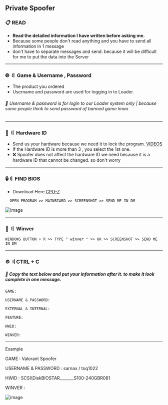 ## Private Spoofer


### 📋 READ 


- **Read the detailed information I have written before asking me.**
- Because some people don't read anything and you have to send all information in 1 message
- don't have to separate messages and send. because it will be difficult for me to put the data into the Server


---

### 🌐 〢 Game & Username , Password

- The product you ordered
- Username and password are used for logging in to Loader.
###### 🛑 Username & password is for login to our Loader system only | because some people think to send password of banned game lmao
---


### 🔎 〢 Hardware ID 

- Send us your hardware because we need it to lock the program. [VIDEOS](https://youtu.be/WjtAUCDMihQ)
- If the Hardware ID is more than 3 , you select the 1st one.
- ❌ Spoofer does not affect the hardware ID we need because it is a hardware ID that cannot be changed. so don't worry 
---


### 🔒〢 FIND BIOS 

- Download Here [CPU-Z](https://www.cpuid.com/softwares/cpu-z.html)
```sh-session
- OPEN PROGRAM >> MAINBIARD >> SCREENSHOT >> SEND ME IN DM
```

![image](https://user-images.githubusercontent.com/94861415/183123379-8db70c40-e242-42d1-a78c-a54a6e01fb3f.png)

---



### 📁 〢 Winver
```sh-session
WINDOWS BUTTON + R >> TYPE " winver " >> OK >> SCREENSHOT >> SEND ME IN DM
```

---

### ⚙ 〢CTRL + C 
##### 🛑 Copy the text below and put your information after it. to make it look complete in one message.

```
GAME: 

USERNAME & PASSWORD: 

EXTERNAL & INTERNAL: 

FEATURE: 

HWID: 

WINVER: 
```
---

 
Example 

GAME : Valorant Spoofer

USERNAME & PASSWORD : sarnax / toq1022  

HWID : SCSI\DiskBIOSTAR_______S100-240GBR081

WINVER :
  
  ![image](https://user-images.githubusercontent.com/94861415/182467564-d2b46cb3-930e-4428-90b5-467533a5377d.png)


  
